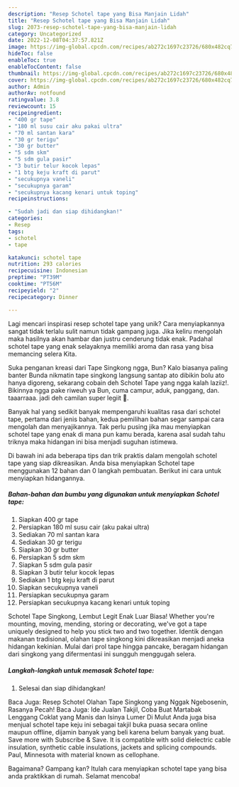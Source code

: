```yaml
---
description: "Resep Schotel tape yang Bisa Manjain Lidah"
title: "Resep Schotel tape yang Bisa Manjain Lidah"
slug: 2073-resep-schotel-tape-yang-bisa-manjain-lidah
category: Uncategorized
date: 2022-12-08T04:37:57.821Z
image: https://img-global.cpcdn.com/recipes/ab272c1697c23726/680x482cq70/schotel-tape-foto-resep-utama.jpg
hideToc: false
enableToc: true
enableTocContent: false
thumbnail: https://img-global.cpcdn.com/recipes/ab272c1697c23726/680x482cq70/schotel-tape-foto-resep-utama.jpg
cover: https://img-global.cpcdn.com/recipes/ab272c1697c23726/680x482cq70/schotel-tape-foto-resep-utama.jpg
author: Admin
authorAv: notfound
ratingvalue: 3.8
reviewcount: 15
recipeingredient:
- "400 gr tape"
- "180 ml susu cair aku pakai ultra"
- "70 ml santan kara"
- "30 gr terigu"
- "30 gr butter"
- "5 sdm skm"
- "5 sdm gula pasir"
- "3 butir telur kocok lepas"
- "1 btg keju kraft di parut"
- "secukupnya vaneli"
- "secukupnya garam"
- "secukupnya kacang kenari untuk toping"
recipeinstructions:

- "Sudah jadi dan siap dihidangkan!"
categories:
- Resep
tags:
- schotel
- tape

katakunci: schotel tape 
nutrition: 293 calories
recipecuisine: Indonesian
preptime: "PT39M"
cooktime: "PT56M"
recipeyield: "2"
recipecategory: Dinner

---
```





Lagi mencari inspirasi resep schotel tape yang unik? Cara menyiapkannya sangat tidak terlalu sulit namun tidak gampang juga. Jika keliru mengolah maka hasilnya akan hambar dan justru cenderung tidak enak. Padahal schotel tape yang enak selayaknya memiliki aroma dan rasa yang bisa memancing selera Kita.





Suka penganan kreasi dari Tape Singkong ngga, Bun? Kalo biasanya paling banter Bunda nikmatin tape singkong langsung santap ato dibikin bolu ato hanya digoreng, sekarang cobain deh Schotel Tape yang ngga kalah laziiz!. Bikinnya ngga pake riweuh ya Bun, cuma campur, aduk, panggang, dan. taaarraaa. jadi deh camilan super legiit 🤤.

Banyak hal yang sedikit banyak mempengaruhi kualitas rasa dari schotel tape, pertama dari jenis bahan, kedua pemilihan bahan segar sampai cara mengolah dan menyajikannya. Tak perlu pusing jika mau menyiapkan schotel tape yang enak di mana pun kamu berada, karena asal sudah tahu triknya maka hidangan ini bisa menjadi suguhan istimewa.






Di bawah ini ada beberapa tips dan trik praktis dalam mengolah schotel tape yang siap dikreasikan. Anda bisa menyiapkan Schotel tape menggunakan 12 bahan dan 0 langkah pembuatan. Berikut ini cara untuk menyiapkan hidangannya.

<!--inarticleads1-->

##### Bahan-bahan dan bumbu yang digunakan untuk menyiapkan Schotel tape:

1. Siapkan 400 gr tape
1. Persiapkan 180 ml susu cair (aku pakai ultra)
1. Sediakan 70 ml santan kara
1. Sediakan 30 gr terigu
1. Siapkan 30 gr butter
1. Persiapkan 5 sdm skm
1. Siapkan 5 sdm gula pasir
1. Siapkan 3 butir telur kocok lepas
1. Sediakan 1 btg keju kraft di parut
1. Siapkan secukupnya vaneli
1. Persiapkan secukupnya garam
1. Persiapkan secukupnya kacang kenari untuk toping


Schotel Tape Singkong, Lembut Legit Enak Luar Biasa! Whether you&#39;re mounting, moving, mending, storing or decorating, we&#39;ve got a tape uniquely designed to help you stick two and two together. Identik dengan makanan tradisional, olahan tape singkong kini dikreasikan menjadi aneka hidangan kekinian. Mulai dari prol tape hingga pancake, beragam hidangan dari singkong yang difermentasi ini sungguh menggugah selera. 

<!--inarticleads2-->

##### Langkah-langkah untuk memasak Schotel tape:


1. Selesai dan siap dihidangkan!

Baca Juga: Resep Schotel Olahan Tape Singkong yang Nggak Ngebosenin, Rasanya Pecah! Baca Juga: Ide Jualan Takjil, Coba Buat Martabak Lenggang Coklat yang Manis dan Isinya Lumer Di Mulut Anda juga bisa menjual schotel tape keju ini sebagai takjil buka puasa secara online maupun offline, dijamin banyak yang beli karena belum banyak yang buat. Save more with Subscribe &amp; Save. It is compatible with solid dielectric cable insulation, synthetic cable insulations, jackets and splicing compounds. Paul, Minnesota with material known as cellophane. 

Bagaimana? Gampang kan? Itulah cara menyiapkan schotel tape yang bisa anda praktikkan di rumah. Selamat mencoba!
